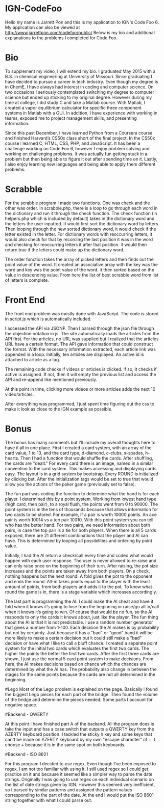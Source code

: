 # IGN-CodeFoo
Hello my name is Jarrett Pon and this is my application to IGN's Code Foo 6. My application can also be viewed at http://www.jarrettpon.com/codefoo/public/ Below is my bio and additional explanations to the problems I completed for Code Foo.

# Bio
To supplement my video, I will extend my bio. I graduated May 2015 with a B.S. in chemical engineering at University of Missouri. Since graduating I have decided to pursue a career in tech industry. Even though my degree is in ChemE, I have always had interest in coding and computer science. On two occasions I seriously contemplated switching my degree to computer science but ended up sticking to my original degree. However during my time at college, I did study C and take a Matlab course. With Matlab, I created a vapor equilibrium calculator for specific three component systems in Matlab with a GUI. In addition, I have experience with working in teams, exposed me to project management skills, and presenting information. 

Since this past December, I have learned Python from a Coursera course and finished Harvard’s CS50x class short of the final project. In the CS50x course I learned C, HTML, CSS, PHP, and JavaScript. It has been a challenge working on Code Foo 6, however I enjoy problem solving and working on challenging problems. It was actually fun getting stuck in a problem but then being able to figure it out after spending time on it. Lastly, I also enjoy learning new languages and being able to apply them different problems.

# Scrabble
For the scrabble program I made two functions. One was check and the other was order. In scrabble.php, there is a loop to go through each word in the dictionary and run it through the check function. The check function (in helpers.php which is included by default) takes in the dictionary word and the letters the user inputted. It would first sort the dictionary word by letters. Then looping through the new sorted dictionary word, it would check if the letter existed in the letter. For dictionary words with reoccurring letters, it would also check for that by recording the last position it was in the word and checking for reoccurring letters it after that position. It would then return true if the letters could make up the dictionary word. 

The order function takes the array of picked letters and then finds out the point value of the word. It created an associative array with the key was the word and key was the point value of the word. It then sorted based on the value in descending value. From here the list of best scrabble word from list of letters is complete. 

# Front End
The front end problem was mostly done with JavaScript. The code is stored in script.js which is automatically included. 

I accessed the API via JSONP. Then I parsed through the json file through the objection notation in js. The site automatically loads the articles from the API first. For the articles, no URL was supplied but I realized that the articles URL have a certain format. The API gave information that could construct the format. With the necessary information extracted, each article link was appended in a loop. Initially, ten articles are displayed. An active id is attached to article as a tag. 

The remaining code checks if videos or articles is clicked. If so, it checks if active is assigned. If not, then it will empty the previous list and access the API and re-append like mentioned previously. 

At this point in time, clicking more videos or more articles adds the next 10 video/articles.

After everything was programmed, I just spent time figuring out the css to make it look as close to the IGN example as possible.

# Bonus
The bonus has many comments but I'll include my overall thoughts here to have it all in one place. First I created a card system, with an array of the card value, 1 to 13, and the card type, d-diamond, c-clubs, s-spades, h-hearts. Then I had a function that would shuffle the cards. After shuffling, the cards are "dealt." For every card there is an image, named in a similar convention to the card system. This makes accessing and displaying cards easy. The layout is in a grid system by bootstrap. Every ROUND is initialized by clicking bet. After the initialization tags would be set to true that would allow you the actions of the poker game (previously set to false). 

The fun part was coding the function to determine what the hand is for each player. I determined this by a point system. Working from lowest hand type (high card, then pair), to a royal flush, the points went from 0 to 90000. The point system is in the tens of thousands because that allows information for two cards to be stored. For example, if a pair is worth 10000 points. An ace pair is worth 10014 vs a ten pair 10010. With this point system you can tell who has the better hand. For two pairs, we need information about both pairs, in case the top pair is a tie for both players. When there is all 5 cards exposed, there are 21 different combinations that the player and AI can have. This is determined by looping all possibilities and ordering by point value.

Initially, I had the AI return a check/call every time and coded what would happen with each user response. The user is never allowed to re-raise and can only raise once on the beginning of their turn. After raising, the pot size increases and the points are taken away from both players. On a check, nothing happens but the next round. A fold gives the pot to the opponent and ends the round. All-in takes points equal to the player with the least amount of points, from both players and adds it to the pot. To know what round the game is in, there is a stage variable which increases accordingly. 

The last part is programming the AI. I could make the AI cheat and have it fold when it knows it’s going to lose from the beginning or raise/go all in/call when it knows it’s going to win. Of course that would be no fun, so the AI responds to only the cards it knows about, just like the player. The fun thing about the AI is that it is not predictable. I use a random number generator that gives a number from 1-100. Each decision the AI makes is by probability but not by certainty. Just because it has a "bad" or "good" hand it will be more likely to make a certain decision but it could still make a "bad" decision or have what I like to call a bluff chance. I created a separate point system for the initial two cards which evaluates the first two cards. The higher the points the better the first two cards. After the first three cards are shown, I just use the normal 5 card point system to make decisions. From here, the AI makes decisions based on chance which the chances are determined by what the AI has. The probability also change in between the stages for the same points because the cards are not all determined in the beginning. 

#Lego 
Most of the Lego problem is explained on the page. Basically I found the biggest Lego pieces for each part of the bridge. Then found the volume of the bridge and determine the pieces needed. Some parts I account for negative space.

#Backend - QWERTY

At this point I have finished part A of the backend. All the program does is take the input and has a case:switch that outputs a QWERTY key from the AZERTY keyboard position. I tackled the sticky h key and some keys that can't be made on AZERTY keyboard by my own "escape character" of +. I choose + because it is in the same spot on both keyboards.

#Backend - ISO 8601

For this program I decided to use regex. Even though I've been exposed to regex, I am not too familiar with using it. I still used regex so I could get practice on it and because it seemed like a simpler way to parse the date strings. Originally I was going to use regex on each individual scenario on the list of date strings given by IGN. However this seemed very inefficient, so I parsed by similar patterns and assigned the pattern values corresponding to the part of the date. At the end I would put the ISO 8601 string together with what I could parse out.

